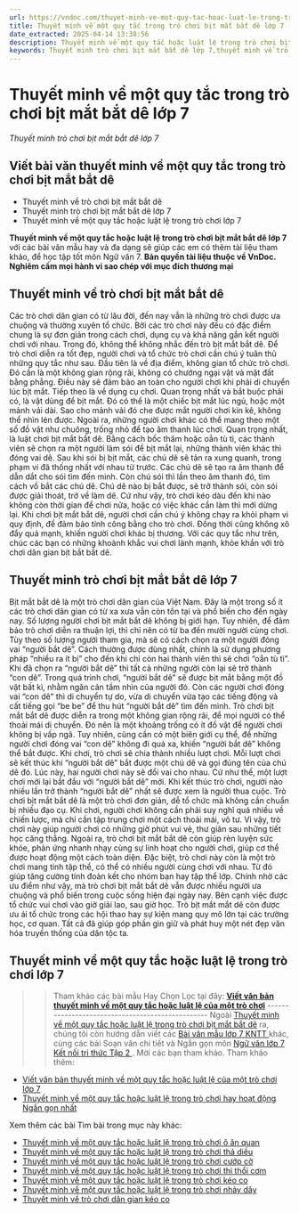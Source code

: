 ```yaml
---
url: https://vndoc.com/thuyet-minh-ve-mot-quy-tac-hoac-luat-le-trong-tro-choi-bit-mat-bat-de-292763
title: Thuyết minh về một quy tắc trong trò chơi bịt mắt bắt dê lớp 7 - Thuyết minh trò chơi bịt mắt bắt dê lớp 7 - VnDoc.com
date_extracted: 2025-04-14 13:38:56
description: Thuyết minh về một quy tắc hoặc luật lệ trong trò chơi bịt mắt bắt dê lớp 7 được biên soạn nhằm giúp các em HS đạt kết quả tốt trong quá trình làm bài tập và học tập môn Ngữ văn lớp 7.
keywords: Thuyết minh trò chơi bịt mắt bắt dê lớp 7,thuyết minh về trò chơi bịt mắt bắt dê,thuyết minh về một quy tắc trong trò chơi bịt mắt bắt dê,thuyết minh về một quy tắc hoặc luật lệ trong trò chơi bịt mắt bắt dê,viết bài văn thuyết minh về một quy tắc hoặc luật lệ trong trò chơi bịt mắt bắt dê,Thuyết minh về một quy tắc hoặc luật lệ trong trò chơi hay hoạt động,Viết văn bản thuyết minh về 1 quy tắc hoặc luật lệ
---
```


# Thuyết minh về một quy tắc trong trò chơi bịt mắt bắt dê lớp 7
 _Thuyết minh trò chơi bịt mắt bắt dê lớp 7_
## **Viết bài văn thuyết minh về một quy tắc trong trò chơi bịt mắt bắt dê**
  * Thuyết minh về trò chơi bịt mắt bắt dê
  * Thuyết minh trò chơi bịt mắt bắt dê lớp 7
  * Thuyết minh về một quy tắc hoặc luật lệ trong trò chơi lớp 7

**Thuyết minh về một quy tắc hoặc luật lệ trong trò chơi bịt mắt bắt dê lớp 7** với các bài văn mẫu hay và đa dạng sẽ giúp các em có thêm tài liệu tham khảo, để học tập tốt môn Ngữ văn 7.
**Bản quyền tài liệu thuộc về VnDoc.  
Nghiêm cấm mọi hành vi sao chép với mục đích thương mại**
## **Thuyết minh về trò chơi bịt mắt bắt dê**
Các trò chơi dân gian có từ lâu đời, đến nay vẫn là những trò chơi được ưa chuộng và thường xuyên tổ chức. Bởi các trò chơi này đều có đặc điểm chung là sự đơn giản trong cách chơi, dụng cụ và khả năng gắn kết người chơi với nhau. Trong đó, không thể không nhắc đến trò bịt mắt bắt dê.
Để trò chơi diễn ra tốt đẹp, người chơi và tổ chức trò chơi cần chú ý tuân thủ những quy tắc như sau. Đầu tiên là về địa điểm, không gian tổ chức trò chơi. Đó cần là một không gian rộng rãi, không có chướng ngại vật và mặt đất bằng phẳng. Điều này sẽ đảm bảo an toàn cho người chơi khi phải di chuyển lúc bịt mắt.
Tiếp theo là về dụng cụ chơi. Quan trọng nhất và bắt buộc phải có, là vật dùng để bịt mắt. Đó có thể là một chiếc bịt mắt lúc ngủ, hoặc một mảnh vải dài. Sao cho mảnh vải đó che được mắt người chơi kín kẽ, không thể nhìn lén được. Ngoài ra, những người chơi khác có thể mang theo một số đồ vật như chuông, trống nhỏ để tạo âm thanh lúc chơi.
Quan trọng nhất, là luật chơi bịt mắt bắt dê. Bằng cách bốc thăm hoặc oẳn tù tì, các thành viên sẽ chọn ra một người làm sói để bịt mắt lại, những thành viên khác thì đóng vai dê. Sau khi sói bị bịt mắt, các chú dê sẽ tản ra xung quanh, trong phạm vi đã thống nhất với nhau từ trước. Các chú dê sẽ tạo ra âm thanh để dẫn dắt cho sói tìm đến minh. Còn chú sói thì lần theo âm thanh đó, tìm cách vồ bắt các chú dê. Chú dê nào bị bắt được, sẽ trở thành sói, còn sói được giải thoát, trở về làm dê. Cứ như vậy, trò chơi kéo dàu đến khi nào không còn thời gian để chơi nữa, hoặc có việc khác cần làm thì mới dừng lại.
Khi chơi bịt mắt bắt dê, người chơi cần chú ý không chạy ra khỏi phạm vi quy định, để đảm bảo tính công bằng cho trò chơi. Đồng thời cũng không xô đẩy quá mạnh, khiến người chơi khác bị thương.
Với các quy tắc như trên, chúc các bạn có những khoảnh khắc vui chơi lành mạnh, khỏe khắn với trò chơi dân gian bịt bắt bắt dê.
## **Thuyết minh trò chơi bịt mắt bắt dê lớp 7**
Bịt mắt bắt dê là một trò chơi dân gian của Việt Nam. Đây là một trong số ít các trò chơi dân gian có từ xa xưa vẫn còn tồn tại và phổ biến cho đến ngày nay.
Số lượng người chơi bịt mắt bắt dê không bị giới hạn. Tuy nhiên, để đảm bảo trò chơi diễn ra thuận lợi, thì chỉ nên có từ ba đến mười người cùng chơi. Tùy theo số lượng người tham gia, mà sẽ có cách chọn ra một người đóng vai “người bắt dê”. Cách thường được dùng nhất, chính là sử dụng phương pháp “nhiều ra ít bị” cho đến khi chỉ còn hai thành viên thì sẽ chơi “oẳn tù tì”. Khi đã chọn ra “người bắt dê” thì tất cả những người còn lại sẽ trở thành “con dê”. Trong quá trình chơi, “người bắt dê” sẽ được bịt mắt bằng một đồ vật bất kì, nhằm ngăn cản tầm nhìn của người đó. Còn các người chơi đóng vai “con dê” thì di chuyển tự do, vừa di chuyển vừa tạo các tiếng động và cất tiếng gọi “be be” để thu hút “người bắt dê” tìm đến mình.
Trò chơi bịt mắt bắt dê được diễn ra trong một không gian rộng rãi, để mọi người có thể thoải mái di chuyển. Đó nên là một khoảng trống có ít đồ vật để người chơi không bị vấp ngã. Tuy nhiên, cũng cần có một biên giới cụ thể, để những người chơi đóng vai “con dê” không đi quá xa, khiến “người bắt dê” không thể bắt được. Khi chơi, trò chơi sẽ chia thành nhiều lượt chơi. Mỗi lượt chơi sẽ kết thúc khi “người bắt dê” bắt được một chú dê và gọi đúng tên của chú dê đó. Lúc này, hai người chơi này sẽ đổi vai cho nhau. Cứ như thế, một lượt chơi mới lại bắt đầu với “người bắt dê” mới. Khi kết thúc trò chơi, người nào nhiều lần trở thành “người bắt dê” nhất sẽ được xem là người thua cuộc.
Trò chơi bịt mắt bắt dê là một trò chơi đơn giản, dễ tổ chức mà không cần chuẩn bị nhiều đạo cụ. Khi chơi, người chơi không cần phải suy nghĩ quá nhiều về chiến lược, mà chỉ cần tập trung chơi một cách thoải mái, vô tư. Vì vậy, trò chơi này giúp người chơi có những giờ phút vui vẻ, thư giãn sau những tiết học căng thẳng. Ngoài ra, trò chơi bịt mắt bắt dê còn giúp rèn luyện sức khỏe, phản ứng nhanh nhạy cùng sự linh hoạt cho người chơi, giúp cơ thể được hoạt động một cách toàn diện. Đặc biệt, trò chơi này còn là một trò chơi mang tinh tập thể, có thể có nhiều người cùng chơi với nhau. Từ đó giúp tăng cường tính đoàn kết cho nhóm bạn hay tập thể lớp.
Chính nhờ các ưu điểm như vậy, mà trò chơi bịt mắt bắt dê vẫn được nhiều người ưa chuộng và phổ biến trong cuộc sống hiện đại ngày nay. Bên cạnh việc được tổ chức vui chơi vào giờ giải lao, sau giờ học. Trò bịt mắt mắt dê còn được ưu ái tổ chức trong các hội thao hay sự kiện mang quy mô lớn tại các trường học, cơ quan. Tất cả đã giúp góp phần gìn giữ và phát huy một nét đẹp văn hóa truyền thống của dân tộc ta.
## **Thuyết minh về một quy tắc hoặc luật lệ trong trò chơi lớp 7**
>> Tham khảo các bài mẫu Hay Chọn Lọc tại đây: **[Viết văn bản thuyết minh về một quy tắc hoặc luật lệ của một trò chơi](<https://vndoc.com/thuyet-minh-ve-mot-quy-tac-hoac-luat-le-trong-tro-choi-lop-7-284175>)**
\-------------------------------------------------
Ngoài [Thuyết minh về một quy tắc hoặc luật lệ trong trò chơi bịt mắt bắt dê](<https://vndoc.com/thuyet-minh-ve-mot-quy-tac-hoac-luat-le-trong-tro-choi-bit-mat-bat-de-292763>) ra, chúng tôi còn hướng dẫn viết các [ Bài văn mẫu lớp 7 KNTT ](<https://vndoc.com/van-mau-lop-7kntt>) khác, cùng các bài Soạn văn chi tiết và Ngắn gọn môn [ Ngữ văn lớp 7 Kết nối tri thức Tập 2 ](<https://vndoc.com/ngu-van-7-kntt-tap2>) . Mời các bạn tham khảo.
Tham khảo thêm:
  * [Viết văn bản thuyết minh về một quy tắc hoặc luật lệ của một trò chơi lớp 7](<https://vndoc.com/thuyet-minh-ve-mot-quy-tac-hoac-luat-le-trong-tro-choi-lop-7-284175>)
  * [Thuyết minh về một quy tắc hoặc luật lệ trong trò chơi hay hoạt động Ngắn gọn nhất](<https://vndoc.com/viet-van-ban-thuyet-minh-ve-mot-quy-tac-hoac-luat-le-trong-tro-choi-hay-hoat-dong-ngan-gon-284163>)

Xem thêm các bài Tìm bài trong mục này khác:
  * [Thuyết minh về một quy tắc hoặc luật lệ trong trò chơi ô ăn quan](</thuyet-minh-ve-mot-quy-tac-hoac-luat-le-trong-tro-choi-o-an-quan-292764>)
  * [Thuyết minh về một quy tắc hoặc luật lệ trong trò chơi thả diều](</thuyet-minh-ve-mot-quy-tac-hoac-luat-le-trong-tro-choi-tha-dieu-292766>)
  * [Thuyết minh về một quy tắc hoặc luật lệ trong trò chơi cướp cờ](</thuyet-minh-ve-mot-quy-tac-hoac-luat-le-trong-tro-choi-cuop-co-292767>)
  * [Thuyết minh về một quy tắc hoặc luật lệ trong trò chơi thi thổi cơm](</thuyet-minh-ve-mot-quy-tac-hoac-luat-le-trong-tro-choi-thi-thoi-com-292768>)
  * [Thuyết minh về một quy tắc hoặc luật lệ trong trò chơi kéo co](</thuyet-minh-ve-mot-quy-tac-hoac-luat-le-trong-tro-choi-keo-co-292770>)
  * [Thuyết minh về một quy tắc hoặc luật lệ trong trò chơi nhảy dây](</thuyet-minh-ve-mot-quy-tac-hoac-luat-le-trong-tro-choi-nhay-day-292771>)
  * [Thuyết minh về trò chơi dân gian kéo co](</thuyet-minh-ve-tro-choi-dan-gian-keo-co-153859>)


